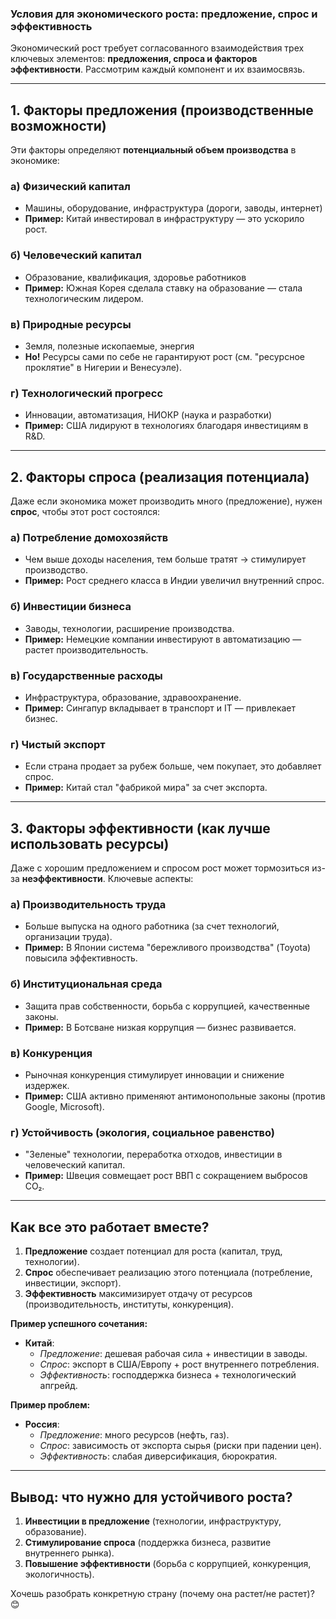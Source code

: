 ### **Условия для экономического роста: предложение, спрос и эффективность**

Экономический рост требует согласованного взаимодействия трех ключевых элементов: **предложения, спроса и факторов эффективности**. Рассмотрим каждый компонент и их взаимосвязь.

---

## **1. Факторы предложения (производственные возможности)**
Эти факторы определяют **потенциальный объем производства** в экономике:

### **а) Физический капитал**
- Машины, оборудование, инфраструктура (дороги, заводы, интернет)
- **Пример:** Китай инвестировал в инфраструктуру — это ускорило рост.

### **б) Человеческий капитал**
- Образование, квалификация, здоровье работников
- **Пример:** Южная Корея сделала ставку на образование — стала технологическим лидером.

### **в) Природные ресурсы**
- Земля, полезные ископаемые, энергия
- **Но!** Ресурсы сами по себе не гарантируют рост (см. "ресурсное проклятие" в Нигерии и Венесуэле).

### **г) Технологический прогресс**
- Инновации, автоматизация, НИОКР (наука и разработки)
- **Пример:** США лидируют в технологиях благодаря инвестициям в R&D.

---

## **2. Факторы спроса (реализация потенциала)**
Даже если экономика может производить много (предложение), нужен **спрос**, чтобы этот рост состоялся:

### **а) Потребление домохозяйств**
- Чем выше доходы населения, тем больше тратят → стимулирует производство.
- **Пример:** Рост среднего класса в Индии увеличил внутренний спрос.

### **б) Инвестиции бизнеса**
- Заводы, технологии, расширение производства.
- **Пример:** Немецкие компании инвестируют в автоматизацию — растет производительность.

### **в) Государственные расходы**
- Инфраструктура, образование, здравоохранение.
- **Пример:** Сингапур вкладывает в транспорт и IT — привлекает бизнес.

### **г) Чистый экспорт**
- Если страна продает за рубеж больше, чем покупает, это добавляет спрос.
- **Пример:** Китай стал "фабрикой мира" за счет экспорта.

---

## **3. Факторы эффективности (как лучше использовать ресурсы)**
Даже с хорошим предложением и спросом рост может тормозиться из-за **неэффективности**. Ключевые аспекты:

### **а) Производительность труда**
- Больше выпуска на одного работника (за счет технологий, организации труда).
- **Пример:** В Японии система "бережливого производства" (Toyota) повысила эффективность.

### **б) Институциональная среда**
- Защита прав собственности, борьба с коррупцией, качественные законы.
- **Пример:** В Ботсване низкая коррупция — бизнес развивается.

### **в) Конкуренция**
- Рыночная конкуренция стимулирует инновации и снижение издержек.
- **Пример:** США активно применяют антимонопольные законы (против Google, Microsoft).

### **г) Устойчивость (экология, социальное равенство)**
- "Зеленые" технологии, переработка отходов, инвестиции в человеческий капитал.
- **Пример:** Швеция совмещает рост ВВП с сокращением выбросов CO₂.

---

## **Как все это работает вместе?**
1. **Предложение** создает потенциал для роста (капитал, труд, технологии).  
2. **Спрос** обеспечивает реализацию этого потенциала (потребление, инвестиции, экспорт).  
3. **Эффективность** максимизирует отдачу от ресурсов (производительность, институты, конкуренция).  

**Пример успешного сочетания:**  
- **Китай**:  
  - *Предложение*: дешевая рабочая сила + инвестиции в заводы.  
  - *Спрос*: экспорт в США/Европу + рост внутреннего потребления.  
  - *Эффективность*: господдержка бизнеса + технологический апгрейд.  

**Пример проблем:**  
- **Россия**:  
  - *Предложение*: много ресурсов (нефть, газ).  
  - *Спрос*: зависимость от экспорта сырья (риски при падении цен).  
  - *Эффективность*: слабая диверсификация, бюрократия.  

---

## **Вывод: что нужно для устойчивого роста?**
1. **Инвестиции в предложение** (технологии, инфраструктуру, образование).  
2. **Стимулирование спроса** (поддержка бизнеса, развитие внутреннего рынка).  
3. **Повышение эффективности** (борьба с коррупцией, конкуренция, экологичность).  

Хочешь разобрать конкретную страну (почему она растет/не растет)? 😊